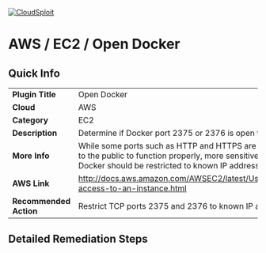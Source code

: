[![CloudSploit](https://cloudsploit.com/img/logo-new-big-text-100.png "CloudSploit")](https://cloudsploit.com)

# AWS / EC2 / Open Docker

## Quick Info

| | |
|-|-|
| **Plugin Title** | Open Docker |
| **Cloud** | AWS |
| **Category** | EC2 |
| **Description** | Determine if Docker port 2375 or 2376 is open to the public |
| **More Info** | While some ports such as HTTP and HTTPS are required to be open to the public to function properly, more sensitive services such as Docker should be restricted to known IP addresses. |
| **AWS Link** | http://docs.aws.amazon.com/AWSEC2/latest/UserGuide/authorizing-access-to-an-instance.html |
| **Recommended Action** | Restrict TCP ports 2375 and 2376 to known IP addresses |

## Detailed Remediation Steps




